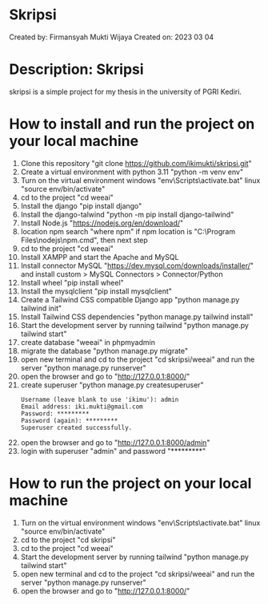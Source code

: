 # Skripsi
Created by: Firmansyah Mukti Wijaya
Created on: 2023 03 04
# Description: Skripsi
skripsi is a simple project for my thesis in the university of PGRI Kediri. 

# How to install and run the project on your local machine
1. Clone this repository "git clone https://github.com/ikimukti/skripsi.git"
2. Create a virtual environment with python 3.11 "python -m venv env"
3. Turn on the virtual environment windows "env\Scripts\activate.bat" linux "source env/bin/activate"
4. cd to the project "cd weeai"
5. Install the django "pip install django"
6. Install the django-talwind "python -m pip install django-tailwind"
7. Install Node.js "https://nodejs.org/en/download/"
8. location npm search "where npm" if npm location is "C:\Program Files\nodejs\npm.cmd", then next step
9. cd to the project "cd weeai"
10. Install XAMPP and start the Apache and MySQL
11. Install connector MySQL "https://dev.mysql.com/downloads/installer/" and install custom > MySQL Connectors > Connector/Python
12. Install wheel "pip install wheel"
13. Install the mysqlclient "pip install mysqlclient"
14. Create a Tailwind CSS compatible Django app "python manage.py tailwind init"
15. Install Tailwind CSS dependencies "python manage.py tailwind install"
16. Start the development server by running tailwind "python manage.py tailwind start"
17. create database "weeai" in phpmyadmin
18. migrate the database "python manage.py migrate"
19. open new terminal and cd to the project "cd skripsi/weeai" and run the server "python manage.py runserver"
20. open the browser and go to "http://127.0.0.1:8000/"
21. create superuser "python manage.py createsuperuser"
    ```
    Username (leave blank to use 'ikimu'): admin
    Email address: iki.mukti@gmail.com
    Password: *********
    Password (again): *********
    Superuser created successfully.
    ```
22. open the browser and go to "http://127.0.0.1:8000/admin"
23. login with superuser "admin" and password "*********"

# How to run the project on your local machine
1. Turn on the virtual environment windows "env\Scripts\activate.bat" linux "source env/bin/activate"
2. cd to the project "cd skripsi"
3. cd to the project "cd weeai"
4. Start the development server by running tailwind "python manage.py tailwind start"
5. open new terminal and cd to the project "cd skripsi/weeai" and run the server "python manage.py runserver"
6. open the browser and go to "http://127.0.0.1:8000/"

